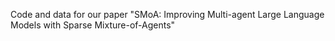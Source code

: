 Code and data for our paper "SMoA: Improving Multi-agent Large Language Models with Sparse Mixture-of-Agents"
